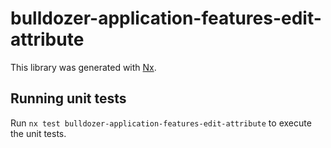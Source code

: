 # bulldozer-application-features-edit-attribute

This library was generated with [Nx](https://nx.dev).

## Running unit tests

Run `nx test bulldozer-application-features-edit-attribute` to execute the unit tests.

